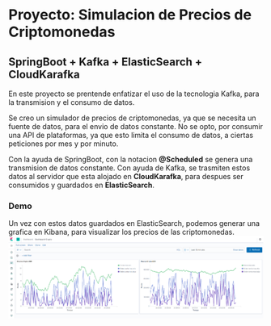 # Proyecto: Simulacion de Precios de Criptomonedas

## SpringBoot + Kafka + ElasticSearch + CloudKarafka
En este proyecto se prentende enfatizar el uso de la tecnologia Kafka, para la transmision y el consumo de datos.

Se creo un simulador de precios de criptomonedas, ya que se necesita un fuente de datos, para el envio de datos constante. No se opto, por consumir una API de plataformas, ya que esto limita el consumo de datos, a ciertas peticiones por mes y por minuto.

Con la ayuda de SpringBoot, con la notacion **@Scheduled** se genera una transmision de datos constante.
Con ayuda de Kafka, se trasmiten estos datos al servidor que esta alojado en **CloudKarafka**, para despues ser consumidos y guardados en **ElasticSearch**.


### Demo

Un vez con estos datos guardados en ElasticSearch, podemos generar una grafica en Kibana, para visualizar los precios de las criptomonedas.
![](https://github.com/IrvinACG/simuladorCriptos/blob/main/Dashboard-Crypto.png)

